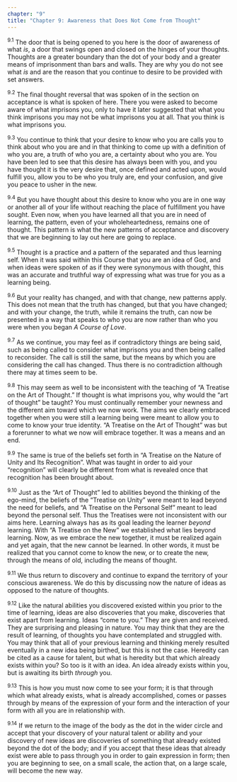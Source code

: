 ```yaml
---
chapter: "9"
title: "Chapter 9: Awareness that Does Not Come from Thought"
---
```


<sup>9.1</sup> The door that is being opened to you here is the door of
awareness of what *is*, a door that swings open and closed on the hinges
of your thoughts. Thoughts are a greater boundary than the dot of your
body and a greater means of imprisonment than bars and walls. They are
why you do not see what *is* and are the reason that you continue to
desire to be provided with set answers. 

<sup>9.2</sup> The final thought reversal that was spoken of in the
section on acceptance is what is spoken of here. There you were asked to
become aware of what imprisons you, only to have it later suggested that
what you think imprisons you may not be what imprisons you at all. That
you think is what imprisons you. 

<sup>9.3</sup> You continue to think that your desire to know who you
are calls you to think about who you are and in that thinking to come up
with a definition of who you are, a truth of who you are, a certainty
about who you are. You have been led to see that this desire has always
been with you, and you have thought it is the very desire that, once
defined and acted upon, would fulfill you, allow you to be who you truly
are, end your confusion, and give you peace to usher in the new. 

<sup>9.4</sup> But you have thought about this desire to know who you
are in one way or another all of your life without reaching the place of
fulfillment you have sought. Even now, when you have learned all that
you are in need of learning, the pattern, even of your wholeheartedness,
remains one of thought. This pattern is what the new patterns of
acceptance and discovery that we are beginning to lay out here are going
to replace. 

<sup>9.5</sup> Thought is a practice and a pattern of the separated and
thus learning self. When it was said within this Course that you are an
idea of God, and when ideas were spoken of as if they were synonymous
with thought, this was an accurate and truthful way of expressing what
was true for you as a learning being.

<sup>9.6</sup> But your reality has changed, and with that change, new
patterns apply. This does not mean that the truth has changed, but that
you have changed; and with your change, the truth, while it remains the
truth, can now be presented in a way that speaks to who you are now
rather than who you were when you began *A Course of Love*. 

<sup>9.7</sup> As we continue, you may feel as if contradictory things
are being said, such as being called to consider what imprisons you and
then being called to reconsider. The call is still the same, but the
means by which you are considering the call has changed. Thus there is
no contradiction although there may at times seem to be. 

<sup>9.8</sup> This may seem as well to be inconsistent with the
teaching of “A Treatise on the Art of Thought.” If thought is what
imprisons you, why would the “art of thought” be taught? You must
continually remember your newness and the different aim toward which we
now work. The aims we clearly embraced together when you were still a
learning being were meant to allow you to come to know your true
identity. “A Treatise on the Art of Thought” was but a forerunner to
what we now will embrace together. It was a means and an end. 

<sup>9.9</sup> The same is true of the beliefs set forth in “A Treatise
on the Nature of Unity and Its Recognition”. What was taught in order to
aid your “recognition” will clearly be different from what is revealed
once that recognition has been brought about. 

<sup>9.10</sup> Just as the “Art of Thought” led to abilities beyond the
thinking of the ego-mind, the beliefs of the “Treatise on Unity” were
meant to lead beyond the need for beliefs, and “A Treatise on the
Personal Self” meant to lead beyond the personal self. Thus the
Treatises were not inconsistent with our aims here.  Learning always has
as its goal leading the learner *beyond* learning.  With “A Treatise on
the New” we established what lies beyond learning.  Now, as we embrace
the new together, it must be realized again and yet again, that the new
cannot be learned. In other words, it must be realized that you cannot
come to know the new, or to create the new, through the means of old,
including the means of thought. 

<sup>9.11</sup> We thus return to discovery and continue to expand the
territory of your conscious awareness. We do this by discussing now the
nature of ideas as opposed to the nature of thoughts. 

<sup>9.12</sup> Like the natural abilities you discovered existed within
you prior to the time of learning, ideas are also discoveries that you
make, discoveries that exist apart from learning. Ideas “come to you.”
They are given and received. They are surprising and pleasing in nature.
You may think that they are the result of learning, of thoughts you have
contemplated and struggled with. You may think that all of your previous
learning and thinking merely resulted eventually in a new idea being
birthed, but this is not the case. Heredity can be cited as a cause for
talent, but what is heredity but that which already exists within you?
So too is it with an idea. An idea already exists within you, but is
awaiting its birth *through* you. 

<sup>9.13</sup> This is how you must now come to see your form; it is
that through which what already exists, what is already accomplished,
comes or passes through by means of the expression of your form and the
interaction of your form with all you are in relationship with. 

<sup>9.14</sup> If we return to the image of the body as the dot in the
wider circle and accept that your discovery of your natural talent or
ability and your discovery of new ideas are discoveries of something
that already existed beyond the dot of the body; and if you accept that
these ideas that already exist were able to pass through you in order to
gain expression in form; then you are beginning to see, on a small
scale, the action that, on a large scale, will become the new way.

